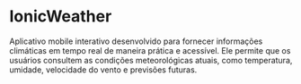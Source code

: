 # IonicWeather
Aplicativo mobile interativo desenvolvido para fornecer informações climáticas em tempo real de maneira prática e acessível. Ele permite que os usuários consultem as condições meteorológicas atuais, como temperatura, umidade, velocidade do vento e previsões futuras.
